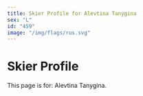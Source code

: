 ```yaml
---
title: Skier Profile for Alevtina Tanygina
sex: "L"
id: "459"
image: "/img/flags/rus.svg" 
---
```


# Skier Profile

This page is for: Alevtina Tanygina.
    